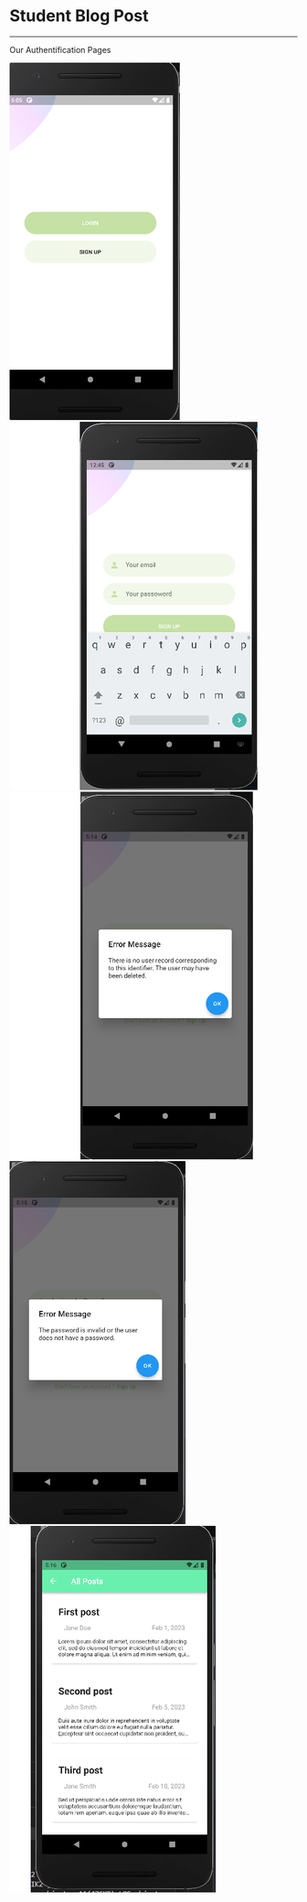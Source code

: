 # Student Blog Post
---
Our Authentification Pages


<p 
   float="left" width="50%" height="50%">
   <img src="https://github.com/WahomeKezia/Assets/blob/main/home.png" />
   <img src="https://github.com/WahomeKezia/Assets/blob/main/Credentials.png"/>
  <img src="https://github.com/WahomeKezia/Assets/blob/main/ErrorLogin.png"  />
  <img src="https://github.com/WahomeKezia/Assets/blob/main/InvalidCredentials.png" />
  <img src="https://github.com/WahomeKezia/Assets/blob/main/Homepage.png" /> 
</p>

